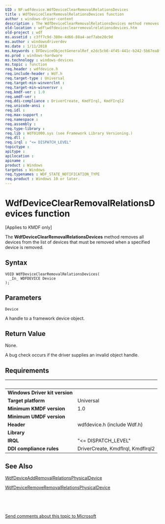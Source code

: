 ```yaml
---
UID : NF:wdfdevice.WdfDeviceClearRemovalRelationsDevices
title : WdfDeviceClearRemovalRelationsDevices function
author : windows-driver-content
description : The WdfDeviceClearRemovalRelationsDevices method removes all devices from the list of devices that must be removed when a specified device is removed.
old-location : wdf\wdfdeviceclearremovalrelationsdevices.htm
old-project : wdf
ms.assetid : c3ff7c9d-380e-4d66-88a4-aef7abe20c9d
ms.author : windowsdriverdev
ms.date : 1/11/2018
ms.keywords : DFDeviceObjectGeneralRef_e2dc5cb6-4f45-441c-b242-5b67ea8fa381.xml, WdfDeviceClearRemovalRelationsDevices method, wdfdevice/WdfDeviceClearRemovalRelationsDevices, PFN_WDFDEVICECLEARREMOVALRELATIONSDEVICES, WdfDeviceClearRemovalRelationsDevices, kmdf.wdfdeviceclearremovalrelationsdevices, wdf.wdfdeviceclearremovalrelationsdevices
ms.prod : windows-hardware
ms.technology : windows-devices
ms.topic : function
req.header : wdfdevice.h
req.include-header : Wdf.h
req.target-type : Universal
req.target-min-winverclnt : 
req.target-min-winversvr : 
req.kmdf-ver : 1.0
req.umdf-ver : 
req.ddi-compliance : DriverCreate, KmdfIrql, KmdfIrql2
req.unicode-ansi : 
req.idl : 
req.max-support : 
req.namespace : 
req.assembly : 
req.type-library : 
req.lib : Wdf01000.sys (see Framework Library Versioning.)
req.dll : 
req.irql : "<= DISPATCH_LEVEL"
topictype : 
apitype : 
apilocation : 
apiname : 
product : Windows
targetos : Windows
req.typenames : WDF_STATE_NOTIFICATION_TYPE
req.product : Windows 10 or later.
---
```



# WdfDeviceClearRemovalRelationsDevices function
<p class="CCE_Message">[Applies to KMDF only]

The <b>WdfDeviceClearRemovalRelationsDevices</b> method removes all devices from the list of devices that must be removed when a specified device is removed.

## Syntax

````
VOID WdfDeviceClearRemovalRelationsDevices(
  _In_ WDFDEVICE Device
);
````

## Parameters

`Device`

A handle to a framework device object.


## Return Value

None.

A bug check occurs if the driver supplies an invalid object handle.


## Requirements
| &nbsp; | &nbsp; |
| ---- |:---- |
| **Windows Driver kit version** |  |
| **Target platform** | Universal |
| **Minimum KMDF version** | 1.0 |
| **Minimum UMDF version** |  |
| **Header** | wdfdevice.h (include Wdf.h) |
| **Library** |  |
| **IRQL** | "<= DISPATCH_LEVEL" |
| **DDI compliance rules** | DriverCreate, KmdfIrql, KmdfIrql2 |

## See Also

<a href="..\wdfdevice\nf-wdfdevice-wdfdeviceaddremovalrelationsphysicaldevice.md">WdfDeviceAddRemovalRelationsPhysicalDevice</a>

<a href="..\wdfdevice\nf-wdfdevice-wdfdeviceremoveremovalrelationsphysicaldevice.md">WdfDeviceRemoveRemovalRelationsPhysicalDevice</a>

 

 

<a href="mailto:wsddocfb@microsoft.com?subject=Documentation%20feedback [wdf\wdf]:%20WdfDeviceClearRemovalRelationsDevices method%20 RELEASE:%20(1/11/2018)&amp;body=%0A%0APRIVACY STATEMENT%0A%0AWe use your feedback to improve the documentation. We don't use your email address for any other purpose, and we'll remove your email address from our system after the issue that you're reporting is fixed. While we're working to fix this issue, we might send you an email message to ask for more info. Later, we might also send you an email message to let you know that we've addressed your feedback.%0A%0AFor more info about Microsoft's privacy policy, see http://privacy.microsoft.com/en-us/default.aspx." title="Send comments about this topic to Microsoft">Send comments about this topic to Microsoft</a>
